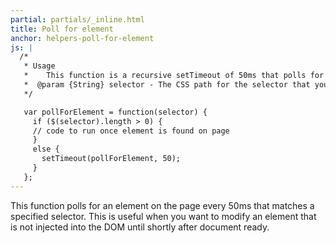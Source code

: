 ```yaml
---
partial: partials/_inline.html
title: Poll for element
anchor: helpers-poll-for-element
js: |
  /*
   * Usage
   *    This function is a recursive setTimeout of 50ms that polls for an element matching the selector in the if statement.
   *  @param {String} selector - The CSS path for the selector that you're polling for.
   */

   var pollForElement = function(selector) {
     if ($(selector).length > 0) {
     // code to run once element is found on page
     }
     else {
       setTimeout(pollForElement, 50);
     }
   };
---
```


This function polls for an element on the page every 50ms that matches a specified selector.  This is useful when you want to modify an element that is not injected into the DOM until shortly after document ready.
